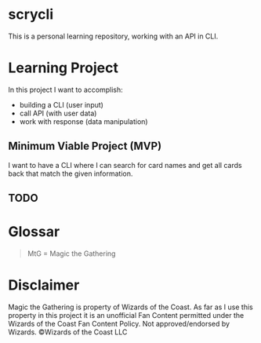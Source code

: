 # scrycli
This is a personal learning repository, working with an API in CLI.

# Learning Project
In this project I want to accomplish:
* building a CLI (user input)
* call API (with user data)
* work with response (data manipulation)


## Minimum Viable Project (MVP)
I want to have a CLI where I can search for card names and get all cards back that match the given information.

## TODO

# Glossar
> MtG = Magic the Gathering

# Disclaimer
Magic the Gathering is property of Wizards of the Coast. As far as I use this property in this project it is an unofficial Fan Content permitted under the Wizards of the Coast Fan Content Policy. Not approved/endorsed by Wizards. ©Wizards of the Coast LLC
